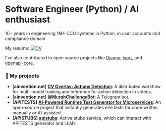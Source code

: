 # Software Engineer (Python) / AI enthusiast

10+ years in engineering 1M+ CCU systems in Python, in user accounts and compliance domain

My resume: <a href="https://ainvention.net/cv/" target="_blank"><img src="https://img.shields.io/badge/CV-000000?style=for-the-badge&logo=docs.rs&logoColor=white" alt="CV"></a>

I've also contributed to open source projects like [Django](https://www.djangoproject.com/), [isort](https://pypi.org/project/isort/), and [openapi-core](https://pypi.org/project/openapi-core/).

### 🚀 My projects

- **[ainvention.net]** **[CV Overlay: Actions Detection](https://wrestling.ainvention.net)**: A distributed workflow for multi-model training and inference for action detection in videos.
- **[ainvention.net]** **[@MurphChallengeBot](https://t.me/MurphChallengeBot)**: A Telegram bot.
- **[APITESTS]** **[AI-Powered Runtime Test Generator for Microservices](https://pypi.org/project/apitests/)**: An open-source project that instantly generates e2e tests for code written manually or AI-assisted.
- **[APISTUBS]** **[apistubs](https://github.com/ryabtsev/apistubs)**: Active stubs service, which can interact with APITESTS generator and LLMs
